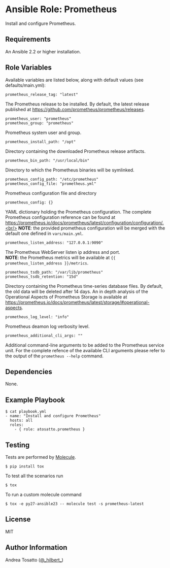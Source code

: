 Ansible Role: Prometheus
========================

Install and configure Prometheus.

Requirements
------------

An Ansible 2.2 or higher installation.

Role Variables
--------------

Available variables are listed below, along with default values (see defaults/main.yml):

    prometheus_release_tag: "latest"

The Prometheus release to be installed.
By default, the latest release published at https://github.com/prometheus/prometheus/releases.

    prometheus_user: "prometheus"
    prometheus_group: "prometheus"

Prometheus system user and group.

    prometheus_install_path: "/opt"

Directory containing the downloaded Prometheus release artifacts.

    prometheus_bin_path: "/usr/local/bin"

Directory to which the Prometheus binaries will be symlinked.

    prometheus_config_path: "/etc/prometheus"
    prometheus_config_file: "prometheus.yml"

Prometheus configuration file and directory

    prometheus_config: {}

YAML dictionary holding the Prometheus configuration.
The complete Prometheus configuration reference can be found at
https://prometheus.io/docs/prometheus/latest/configuration/configuration/.<br/>
**NOTE**: the provided prometheus configuration will be merged with the default one defined in `vars/main.yml`.

    prometheus_listen_address: "127.0.0.1:9090"

The Prometheus WebServer listen ip address and port.<br/>
**NOTE**: the Prometheus metrics will be available at `{{ prometheus_listen_address }}/metrics`.

    prometheus_tsdb_path: "/var/lib/prometheus"
    prometheus_tsdb_retention: "15d"

Directory containing the Prometheus time-series database files.
By default, the old data will be deleted after 14 days.
An in depth analysis of the Operational Aspects of Prometheus Storage is available at 
https://prometheus.io/docs/prometheus/latest/storage/#operational-aspects.

    prometheus_log_level: "info"

Prometheus deamon log verbosity level.

    prometheus_additional_cli_args: ""

Additional command-line arguments to be added to the Prometheus service unit.
For the complete refence of the available CLI arguments please refer to the output
of the `prometheus --help` command.

Dependencies
------------

None.

Example Playbook
----------------

    $ cat playbook.yml
    - name: "Install and configure Prometheus"
      hosts: all
      roles:
        - { role: atosatto.prometheus }

Testing
-------

Tests are performed by [Molecule](http://molecule.readthedocs.org/en/latest/).

    $ pip install tox

To test all the scenarios run

    $ tox

To run a custom molecule command

    $ tox -e py27-ansible23 -- molecule test -s prometheus-latest 

License
-------

MIT

Author Information
------------------

Andrea Tosatto ([@\_hilbert\_](https://twitter.com/_hilbert_))
